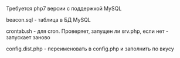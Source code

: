 Требуется php7 версии с поддержкой MySQL

beacon.sql - таблица в БД MySQL

crontab.sh - для cron. Проверяет, запущен ли srv.php, если нет - запускает заново

config.dist.php - переименовать в config.php и заполнить по вкусу